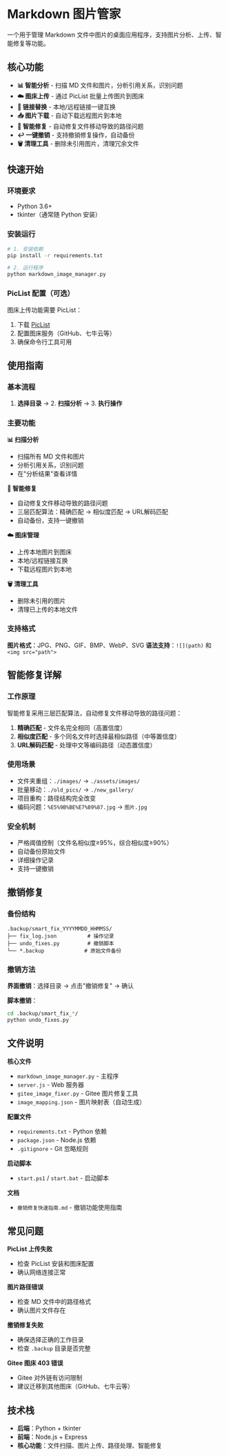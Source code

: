 # Markdown 图片管家

一个用于管理 Markdown 文件中图片的桌面应用程序，支持图片分析、上传、智能修复等功能。

## 核心功能

- **📊 智能分析** - 扫描 MD 文件和图片，分析引用关系，识别问题
- **☁️ 图床上传** - 通过 PicList 批量上传图片到图床
- **🔄 链接替换** - 本地/远程链接一键互换
- **📥 图片下载** - 自动下载远程图片到本地
- **🔧 智能修复** - 自动修复文件移动导致的路径问题
- **↩️ 一键撤销** - 支持撤销修复操作，自动备份
- **🗑️ 清理工具** - 删除未引用图片，清理冗余文件

## 快速开始

### 环境要求
- Python 3.6+
- tkinter（通常随 Python 安装）

### 安装运行

```bash
# 1. 安装依赖
pip install -r requirements.txt

# 2. 运行程序
python markdown_image_manager.py
```

### PicList 配置（可选）

图床上传功能需要 PicList：
1. 下载 [PicList](https://github.com/Kuingsmile/PicList)
2. 配置图床服务（GitHub、七牛云等）
3. 确保命令行工具可用

## 使用指南

### 基本流程

1. **选择目录** → 2. **扫描分析** → 3. **执行操作**

### 主要功能

**📊 扫描分析**
- 扫描所有 MD 文件和图片
- 分析引用关系，识别问题
- 在"分析结果"查看详情

**🔧 智能修复**
- 自动修复文件移动导致的路径问题
- 三层匹配算法：精确匹配 → 相似度匹配 → URL解码匹配
- 自动备份，支持一键撤销

**☁️ 图床管理**
- 上传本地图片到图床
- 本地/远程链接互换
- 下载远程图片到本地

**🗑️ 清理工具**
- 删除未引用的图片
- 清理已上传的本地文件

### 支持格式

**图片格式**：JPG、PNG、GIF、BMP、WebP、SVG
**语法支持**：`![](path)` 和 `<img src="path">`

## 智能修复详解

### 工作原理

智能修复采用三层匹配算法，自动修复文件移动导致的路径问题：

1. **精确匹配** - 文件名完全相同（高置信度）
2. **相似度匹配** - 多个同名文件时选择最相似路径（中等置信度）
3. **URL解码匹配** - 处理中文等编码路径（动态置信度）

### 使用场景

- 文件夹重组：`./images/` → `./assets/images/`
- 批量移动：`./old_pics/` → `./new_gallery/`
- 项目重构：路径结构完全改变
- 编码问题：`%E5%9B%BE%E7%89%87.jpg` → `图片.jpg`

### 安全机制

- 严格阈值控制（文件名相似度≥95%，综合相似度≥90%）
- 自动备份原始文件
- 详细操作记录
- 支持一键撤销

## 撤销修复

### 备份结构
```
.backup/smart_fix_YYYYMMDD_HHMMSS/
├── fix_log.json          # 操作记录
├── undo_fixes.py         # 撤销脚本
└── *.backup             # 原始文件备份
```

### 撤销方法

**界面撤销**：选择目录 → 点击"撤销修复" → 确认

**脚本撤销**：
```bash
cd .backup/smart_fix_*/
python undo_fixes.py
```

## 文件说明

**核心文件**
- `markdown_image_manager.py` - 主程序
- `server.js` - Web 服务器
- `gitee_image_fixer.py` - Gitee 图片修复工具
- `image_mapping.json` - 图片映射表（自动生成）

**配置文件**
- `requirements.txt` - Python 依赖
- `package.json` - Node.js 依赖
- `.gitignore` - Git 忽略规则

**启动脚本**
- `start.ps1` / `start.bat` - 启动脚本

**文档**
- `撤销修复快速指南.md` - 撤销功能使用指南

## 常见问题

**PicList 上传失败**
- 检查 PicList 安装和图床配置
- 确认网络连接正常

**图片路径错误**
- 检查 MD 文件中的路径格式
- 确认图片文件存在

**撤销修复失败**
- 确保选择正确的工作目录
- 检查 `.backup` 目录是否完整

**Gitee 图床 403 错误**
- Gitee 对外链有访问限制
- 建议迁移到其他图床（GitHub、七牛云等）

## 技术栈

- **后端**：Python + tkinter
- **前端**：Node.js + Express
- **核心功能**：文件扫描、图片上传、路径处理、智能修复